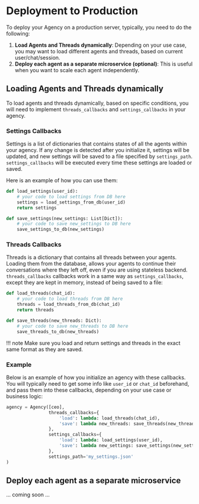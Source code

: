 # Deployment to Production

To deploy your Agency on a production server, typically, you need to do the following:

1. **Load Agents and Threads dynamically**: Depending on your use case, you may want to load different agents and threads, based on current user/chat/session.
2. **Deploy each agent as a separate microservice (optional)**: This is useful when you want to scale each agent independently.


## Loading Agents and Threads dynamically

To load agents and threads dynamically, based on specific conditions, you will need to implement `threads_callbacks` and `settings_callbacks` in your agency. 

### Settings Callbacks

Settings is a list of dictionaries that contains states of all the agents within your agency. If any change is detected after you initialize it, settings will be updated, and new settings will be saved to a file specified by `settings_path`. `settings_callbacks` will be executed every time these settings are loaded or saved.

Here is an example of how you can use them:


```python
def load_settings(user_id):
    # your code to load settings from DB here
    settings = load_settings_from_db(user_id)
    return settings

def save_settings(new_settings: List[Dict]):
    # your code to save new_settings to DB here
    save_settings_to_db(new_settings)
```

### Threads Callbacks

Threads is a dictionary that contains all threads between your agents. Loading them from the database, allows your agents to continue their conversations where they left off, even if you are using stateless backend. `threads_callbacks` callbacks work in a same way as `settings_callbacks`, except they are kept in memory, instead of being saved to a file:

```python
def load_threads(chat_id):
    # your code to load threads from DB here
    threads = load_threads_from_db(chat_id)
    return threads

def save_threads(new_threads: Dict):
    # your code to save new_threads to DB here
    save_threads_to_db(new_threads)
```

!!! note
    Make sure you load and return settings and threads in the exact same format as they are saved.

### Example

Below is an example of how you initialize an agency with these callbacks. You will typically need to get some info like `user_id` or `chat_id` beforehand, and pass them into these callbacks, depending on your use case or business logic:
    
```python
agency = Agency([ceo],
                threads_callbacks={
                    'load': lambda: load_threads(chat_id), 
                    'save': lambda new_threads: save_threads(new_threads)
                },
                settings_callbacks={
                    'load': lambda: load_settings(user_id),
                    'save': lambda new_settings: save_settings(new_settings)
                },
                settings_path='my_settings.json'
)
```

## Deploy each agent as a separate microservice

... coming soon ...

